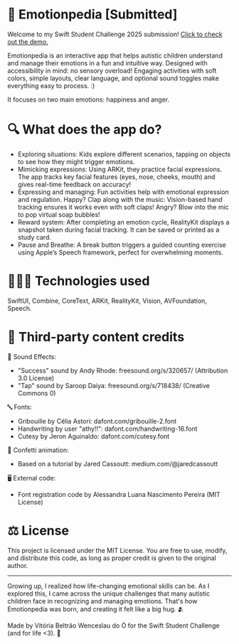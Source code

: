 # 🧠 Emotionpedia [Submitted]

Welcome to my Swift Student Challenge 2025 submission! [Click to check out the demo.](https://www.youtube.com/watch?v=I3oGPtrsfME)

Emotionpedia is an interactive app that helps autistic children understand and manage their emotions in a fun and intuitive way. Designed with accessibility in mind: no sensory overload! Engaging activities with soft colors, simple layouts, clear language, and optional sound toggles make everything easy to process. :)

It focuses on two main emotions: happiness and anger.

# 🔍 What does the app do?

- Exploring situations: Kids explore different scenarios, tapping on objects to see how they might trigger emotions.
- Mimicking expressions: Using ARKit, they practice facial expressions. The app tracks key facial features (eyes, nose, cheeks, mouth) and gives real-time feedback on accuracy!
- Expressing and managing: Fun activities help with emotional expression and regulation. Happy? Clap along with the music: Vision-based hand tracking ensures it works even with soft claps! Angry? Blow into the mic to pop virtual soap bubbles!
- Reward system: After completing an emotion cycle, RealityKit displays a snapshot taken during facial tracking. It can be saved or printed as a study card.
- Pause and Breathe: A break button triggers a guided counting exercise using Apple’s Speech framework, perfect for overwhelming moments.

# 👩🏻‍💻 Technologies used

SwiftUI, Combine, CoreText, ARKit, RealityKit, Vision, AVFoundation, Speech.

# 🤝 Third-party content credits

🎵 Sound Effects:

- "Success" sound by Andy Rhode: freesound.org/s/320657/ (Attribution 3.0 License)
- "Tap" sound by Saroop Daiya: freesound.org/s/718438/ (Creative Commons 0)

🔤 Fonts:

- Gribouille by Célia Astori: dafont.com/gribouille-2.font
- Handwriting by user "athy!!": dafont.com/handwriting-16.font
- Cutesy by Jeron Aguinaldo: dafont.com/cutesy.font
  
🎉 Confetti animation:

- Based on a tutorial by Jared Cassoutt: medium.com/@jaredcassoutt

🖥️ External code:

- Font registration code by Alessandra Luana Nascimento Pereira (MIT License)

# ⚖️ License

This project is licensed under the MIT License. You are free to use, modify, and distribute this code, as long as proper credit is given to the original author.

------
Growing up, I realized how life-changing emotional skills can be. As I explored this, I came across the unique challenges that many autistic children face in recognizing and managing emotions. That's how Emotionpedia was born, and creating it felt like a big hug. 🫂

Made by Vitória Beltrão Wenceslau do Ó for the Swift Student Challenge (and for life <3). 🍎
